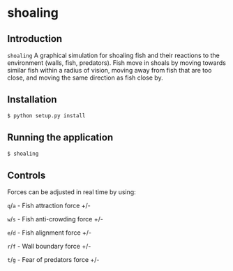 shoaling
========

## Introduction

`shoaling` A graphical simulation for shoaling fish and their reactions to the environment (walls, fish, predators). Fish move in shoals by moving towards similar fish within a radius of vision, moving away from fish that are too close, and moving the same direction as fish close by.


## Installation

```sh
$ python setup.py install
```

## Running the application

```sh
$ shoaling
```

## Controls

Forces can be adjusted in real time by using:

`q`/`a` - Fish attraction force +/-

`w`/`s` - Fish anti-crowding force +/-

`e`/`d` - Fish alignment force +/-

`r`/`f` - Wall boundary force +/-

`t`/`g` - Fear of predators force +/-
